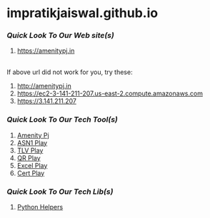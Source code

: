 # impratikjaiswal.github.io

### *Quick Look To Our Web site(s)*
1. <a href="https://amenitypj.in/">https://amenitypj.in</a>

<BR>If above url did not work for you, try these:
1. <a href="http://amenitypj.in/">http://amenitypj.in</a>
1. <a href="https://ec2-3-141-211-207.us-east-2.compute.amazonaws.com">https://ec2-3-141-211-207.us-east-2.compute.amazonaws.com</a>
1. <a href="https://3.141.211.207">https://3.141.211.207</a>

### *Quick Look To Our Tech Tool(s)*
1. <a href="https://impratikjaiswal.github.io/amenitypj/">Amenity Pj</a>
1. <a href="https://impratikjaiswal.github.io/asn1play/">ASN1 Play</a>
1. <a href="https://impratikjaiswal.github.io/tlvPlay/">TLV Play</a>
1. <a href="https://impratikjaiswal.github.io/qrPlay/">QR Play</a>
1. <a href="https://impratikjaiswal.github.io/excelPlay/">Excel Play</a>
1. <a href="https://impratikjaiswal.github.io/certPlay/">Cert Play</a>

### *Quick Look To Our Tech Lib(s)*
1. <a href="https://impratikjaiswal.github.io/pythonHelpers/">Python Helpers</a>